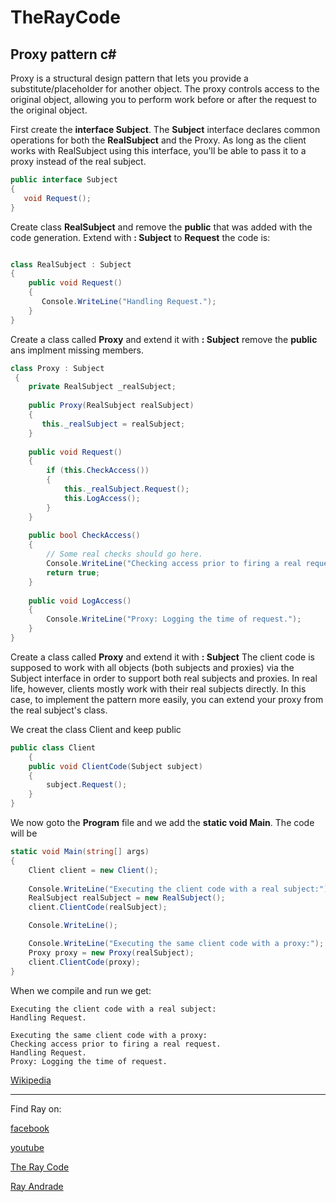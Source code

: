 # TheRayCode
## Proxy pattern c#

Proxy is a structural design pattern that lets you provide a substitute/placeholder for another object. 
The proxy controls access to the original object, allowing you to perform work before or after the request to the original object.

First create the **interface Subject**.
The **Subject** interface declares common operations for both the **RealSubject** and the Proxy. 
As long as the client works with RealSubject using this interface, you'll be able to pass it to a proxy instead of the real subject.

```c#
public interface Subject
{
   void Request();
}
```
Create class **RealSubject** and remove the **public** that was added with the code generation.
Extend with **: Subject** to **Request**
the code is:
```c#

class RealSubject : Subject
{
    public void Request()
    {
       Console.WriteLine("Handling Request.");
    }
}
```


Create a class called **Proxy** and extend it with **: Subject**
remove the **public** ans implment missing members.

```c#
class Proxy : Subject
 {
    private RealSubject _realSubject;
        
    public Proxy(RealSubject realSubject)
    {
       this._realSubject = realSubject;
    }
        
    public void Request()
    {
        if (this.CheckAccess())
        {
            this._realSubject.Request();
            this.LogAccess();
        }
    }
        
    public bool CheckAccess()
    {
        // Some real checks should go here.
        Console.WriteLine("Checking access prior to firing a real request.");
        return true;
    }
        
    public void LogAccess()
    {
        Console.WriteLine("Proxy: Logging the time of request.");
    }
}
```

Create a class called **Proxy** and extend it with **: Subject**
The client code is supposed to work with all objects (both subjects and proxies) via the Subject interface in order to support both real subjects and proxies. 
In real life, however, clients mostly work with their real subjects directly. 
In this case, to implement the pattern more easily, you can extend your proxy from the real subject's class.

We creat the class Client and keep public

```c#
public class Client
    {
    public void ClientCode(Subject subject)
    {
        subject.Request();
    }
}
```

We now goto the **Program** file and we add the **static void Main**.
The code will be
```c#
static void Main(string[] args)
{
    Client client = new Client();
            
    Console.WriteLine("Executing the client code with a real subject:");
    RealSubject realSubject = new RealSubject();
    client.ClientCode(realSubject);

    Console.WriteLine();

    Console.WriteLine("Executing the same client code with a proxy:");
    Proxy proxy = new Proxy(realSubject);
    client.ClientCode(proxy);
}
```
When we compile and run we get:

````run
Executing the client code with a real subject:
Handling Request.

Executing the same client code with a proxy:
Checking access prior to firing a real request.
Handling Request.
Proxy: Logging the time of request.

````

[Wikipedia](https://en.wikipedia.org/wiki/Proxy_pattern)

----------------------------------------------------------------------------------------------------

Find Ray on:

[facebook](https://www.facebook.com/TheRayCode/)

[youtube](https://www.youtube.com/user/AndradeRay/)

[The Ray Code](https://www.RayAndrade.com)

[Ray Andrade](https://www.RayAndrade.org)



